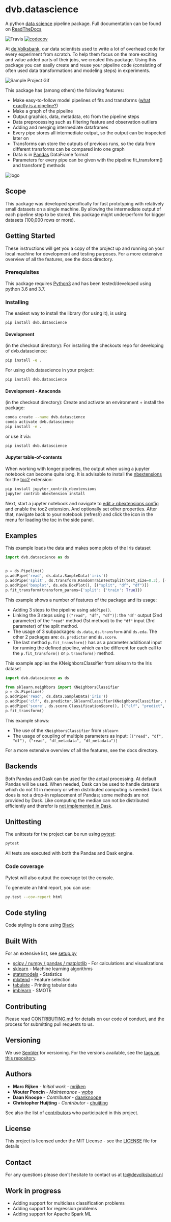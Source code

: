 # dvb.datascience

A python [data science](https://en.wikipedia.org/wiki/Data_science) pipeline package. Full documentation can be found on [ReadTheDocs](https://dvbdatascience.readthedocs.io/en/latest/)

![Travis](https://travis-ci.org/devolksbank/dvb.datascience.svg?branch=master)
[![codecov](https://codecov.io/gh/devolksbank/dvb.datascience/branch/master/graph/badge.svg)](https://codecov.io/gh/devolksbank/dvb.datascience)

At [de Volksbank](https://www.devolksbank.nl/), our data scientists used to write a lot of overhead code for every experiment from scratch. To help them focus on the more exciting and value added parts of their jobs, we created this package.
Using this package you can easily create and reuse your pipeline code (consisting of often used data transformations and modeling steps) in experiments.

![Sample Project Gif](https://dvbdatascience.readthedocs.io/en/latest/_images/GIF_Sample_Project.gif)

This package has (among others) the following features:

- Make easy-to-follow model pipelines of fits and transforms ([what exactly is a pipeline?](https://stackoverflow.com/questions/33091376/python-what-is-exactly-sklearn-pipeline-pipeline))
- Make a graph of the pipeline
- Output graphics, data, metadata, etc from the pipeline steps
- Data preprocessing such as filtering feature and observation outliers
- Adding and merging intermediate dataframes
- Every pipe stores all intermediate output, so the output can be inspected later on
- Transforms can store the outputs of previous runs, so the data from different transforms can be compared into one graph
- Data is in [Pandas](https://pandas.pydata.org/) DataFrame format
- Parameters for every pipe can be given with the pipeline fit_transform() and transform() methods

![logo](https://www.devolksbank.nl/upload/d201c68e-5401-4722-be68-6b201dbe8082_de_volksbank.png "De Volksbank - The Netherlands")


## Scope

This package was developed specifically for fast prototyping with relatively small datasets on a single machine. By allowing the intermediate output of each pipeline step to be stored, this package might underperform for bigger datasets (100,000 rows or more).

## Getting Started

These instructions will get you a copy of the project up and running on your local machine for development and testing purposes.
For a more extensive overview of all the features, see the docs directory.

### Prerequisites

This package requires [Python3](https://www.python.org/) and has been tested/developed using python 3.6 and 3.7.

### Installing

The easiest way to install the library (for using it), is using:

```bash
pip install dvb.datascience
```

#### Development

(in the checkout directory): For installing the checkouts repo for developing of dvb.datascience:

```bash
pip install -e .
```

For using dvb.datascience in your project:

```bash
pip install dvb.datascience
```

#### Development - Anaconda

(in the checkout directory): Create and activate an environment + install the package:

```bash
conda create --name dvb.datascience
conda activate dvb.datascience
pip install -e .
```

or use it via:

```bash
pip install dvb.datascience
```

#### Jupyter table-of-contents

When working with longer pipelines, the output when using a jupyter notebook can become quite long. It is advisable to install the
[nbextensions](https://github.com/ipython-contrib/jupyter_contrib_nbextensions) for the [toc2](https://github.com/ipython-contrib/jupyter_contrib_nbextensions/tree/master/src/jupyter_contrib_nbextensions/nbextensions/toc2) extension:

```bash
pip install jupyter_contrib_nbextensions
jupyter contrib nbextension install
```

Next, start a jupyter notebook and navigate to [edit > nbextensions config](http://localhost:8888/nbextensions/) and enable the toc2 extension. And optionally set other properties.
After that, navigate back to your notebook (refresh) and click the icon in the menu for loading the toc in the side panel.

## Examples

This example loads the data and makes some plots of the Iris dataset

```python
import dvb.datascience as ds


p = ds.Pipeline()
p.addPipe('read', ds.data.SampleData('iris'))
p.addPipe('split', ds.transform.RandomTrainTestSplit(test_size=0.3), [("read", "df", "df")])
p.addPipe('boxplot', ds.eda.BoxPlot(), [("split", "df", "df")])
p.fit_transform(transform_params={'split': {'train': True}})
```

This example shows a number of features of the package and its usage:

- Adding 3 steps to the pipeline using `addPipe()`.
- Linking the 3 steps using `[("read", "df", "df")]`: the `'df'` output (2nd parameter) of the `"read"` method (1st method) to the `"df"` input (3rd parameter) of the split method.
- The usage of 3 subpackages: `ds.data`, `ds.transform` and `ds.eda`. The other 2 packages are: `ds.predictor` and `ds.score`.
- The last method `p.fit_transform()` has as a parameter additional input for running the defined pipeline, which can be different for each call to the `p.fit_transform()` or `p.transform()` method.

This example applies the KNeighborsClassifier from sklearn to the Iris dataset

```python
import dvb.datascience as ds

from sklearn.neighbors import KNeighborsClassifier
p = ds.Pipeline()
p.addPipe('read', ds.data.SampleData('iris'))
p.addPipe('clf', ds.predictor.SklearnClassifier(KNeighborsClassifier, n_neighbors=3), [("read", "df", "df"), ("read", "df_metadata", "df_metadata")])
p.addPipe('score', ds.score.ClassificationScore(), [("clf", "predict", "predict"), ("clf", "predict_metadata", "predict_metadata")])
p.fit_transform()
```

This example shows:

- The use of the `KNeighborsClassifier` from `sklearn`
- The usage of coupling of multiple parameters as input: `[("read", "df", "df"), ("read", "df_metadata", "df_metadata")]`

For a more extensive overview of all the features, see the docs directory.

## Backends

Both Pandas and Dask can be used for the actual processing. At default Pandas will be used. When needed, Dask can be
used to handle datasets which do not fit in memory or when distributed computing is needed. Dask does is not a drop-in
replacement of Pandas; some methods are not provided by Dask. Like computing the median can not be distributed efficiently
and therefor is [not implemented in Dask](http://docs.dask.org/en/latest/dataframe.html).

## Unittesting

The unittests for the project can be run using [pytest](https://pytest.org/):

```bash
pytest
```

All tests are executed with both the Pandas and Dask engine.

### Code coverage

Pytest will also output the coverage tot the console.

To generate an html report, you can use:

```bash
py.test --cov-report html
```

## Code styling

Code styling is done using [Black](https://pypi.org/project/black/)

## Built With

For an extensive list, see [setup.py](setup.py)

- [scipy / numpy / pandas / matplotlib](https://www.scipy.org/) - For calculations and visualizations
- [sklearn](http://scikit-learn.org/stable/) - Machine learning algorithms
- [statsmodels](https://www.statsmodels.org/stable/index.html) - Statistics
- [mlxtend](https://rasbt.github.io/mlxtend/) - Feature selection
- [tabulate](https://pypi.org/project/tabulate/) - Printing tabular data
- [imblearn](https://pypi.org/project/imblearn/) - SMOTE

## Contributing

Please read [CONTRIBUTING.md](CONTRIBUTING.md) for details on our code of conduct, and the process for submitting pull requests to us.

## Versioning

We use [SemVer](http://semver.org/) for versioning. For the versions available, see the [tags on this repository](https://github.com/devolksbank/dvb.datascience/tags).

## Authors

- **Marc Rijken** - _Initial work_ - [mrijken](https://github.com/mrijken)
- **Wouter Poncin** - _Maintenance_ - [wpbs](https://github.com/wpbs)
- **Daan Knoope** - _Contributor_ - [daanknoope](https://github.com/daanknoope)
- **Christopher Huijting** - _Contributor_ - [chuijting](https://github.com/chuijting)

See also the list of [contributors](https://github.com/devolksbank/dvb.datascience/blob/master/CONTRIBUTORS) who participated in this project.

## License

This project is licensed under the MIT License - see the [LICENSE](LICENSE) file for details

## Contact

For any questions please don't hesitate to contact us at [tc@devolksbank.nl](mailto:tc@devolksbank.nl)

## Work in progress

- Adding support for multiclass classification problems
- Adding support for regression problems
- Adding support for Apache Spark ML
